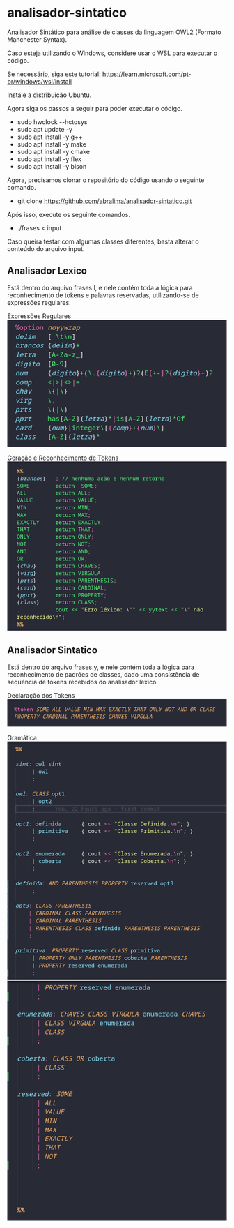 # analisador-sintatico

Analisador Sintático para análise de classes da linguagem OWL2 (Formato Manchester Syntax).

Caso esteja utilizando o Windows, considere usar o WSL para executar o código.

Se necessário, siga este tutorial: <https://learn.microsoft.com/pt-br/windows/wsl/install>

Instale a distribuição Ubuntu.

Agora siga os passos a seguir para poder executar o código.

- sudo hwclock --hctosys
- sudo apt update -y
- sudo apt install -y g++
- sudo apt install -y make
- sudo apt install -y cmake
- sudo apt install -y flex
- sudo apt install -y bison

Agora, precisamos clonar o repositório do código usando o seguinte comando.

- git clone https://github.com/abralima/analisador-sintatico.git

Após isso, execute os seguinte comandos.

- ./frases < input

Caso queira testar com algumas classes diferentes, basta alterar o conteúdo do arquivo input.

## Analisador Lexico

Está dentro do arquivo frases.l, e nele contém toda a lógica para reconhecimento de tokens e palavras reservadas, utilizando-se de expressões regulares.

Expressões Regulares
![codigo](expr-regu.png)

Geração e Reconhecimento de Tokens
![codigo](tokens.png)

## Analisador Sintatico

Está dentro do arquivo frases.y, e nele contém toda a lógica para reconhecimento de padrões de classes, dado uma consistência de sequência de tokens recebidos do analisador léxico.

Declaração dos Tokens
![codigo](definicao-tokens.png)

Gramática
![codigo](linguagem-1.png)
![codigo](linguagem-2.png)

